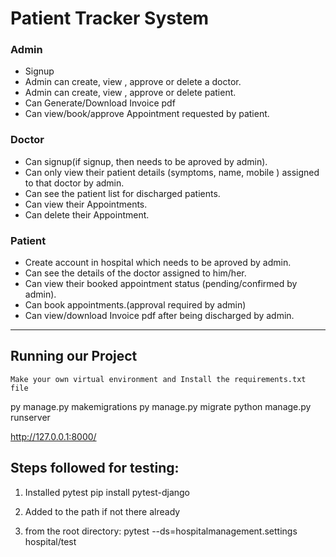 # Patient Tracker System

### Admin
- Signup 
- Admin can create, view , approve or delete a doctor.
- Admin can create, view , approve or delete patient.
- Can Generate/Download Invoice pdf 
- Can view/book/approve Appointment requested by patient.

### Doctor
- Can signup(if signup, then needs to be aproved by admin).
- Can only view their patient details (symptoms, name, mobile ) assigned to that doctor by admin.
- Can see the patient list for discharged patients.
- Can view their Appointments.
- Can delete their Appointment.

### Patient
- Create account in hospital which needs to be aproved by admin.
- Can see the details of the doctor assigned to him/her.
- Can view their booked appointment status (pending/confirmed by admin).
- Can book appointments.(approval required by admin)
- Can view/download Invoice pdf after being discharged by admin.

---

## Running our Project
```
Make your own virtual environment and Install the requirements.txt file 
```
py manage.py makemigrations
py manage.py migrate
python manage.py runserver

http://127.0.0.1:8000/

## Steps followed for testing:

1. Installed pytest
pip install pytest-django

2. Added to the path if not there already
3. from the root directory: pytest --ds=hospitalmanagement.settings hospital/test

